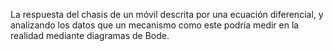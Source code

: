 La respuesta del chasis de un móvil descrita por una ecuación diferencial, y analizando los datos que un mecanismo como este podría medir en la realidad mediante diagramas de Bode. 
